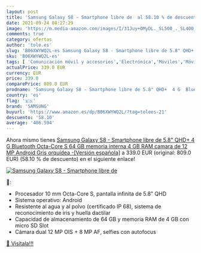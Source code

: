 ```yaml
---
layout: post
title: 'Samsung Galaxy S8 - Smartphone libre de  al 58.10 % de descuento'
date: 2021-09-24 08:27:29
image: 'https://m.media-amazon.com/images/I/31Juy+OMyDL._SL500_._SL400_.jpg'
comments: true
category: ofertas
author: 'tole.es'
slug: 'B06XWYWQ2L-es Samsung Galaxy S8 - Smartphone libre de 5.8" QHD+ 4 G...'
sku: 'B06XWYWQ2L-es'
tags: [ 'Comunicación móvil y accesorios','Electrónica','Móviles','Móviles y smartphones libres','bluetooth','galaxy','ram','samsung','smartphone', ]
actualPrice: 339.0 EUR
currency: EUR
price: 339.0
comparePrice: 809.0 EUR
prodname: 'Samsung Galaxy S8 - Smartphone libre de 5.8" QHD+  4 G  Bluetooth  Octa-Core S  64 GB memoria interna  4 GB RAM  camara de 12 MP  Android   Gris orquídea  -[Versión española]'
country: 'es'
flag: '🇪🇸'
brand: 'SAMSUNG'
buyurl: 'https://www.amazon.es/dp/B06XWYWQ2L/?tag=tolees-21'
descuento: '58.10'
average: '406.594'
---
```


Ahora mismo tienes [Samsung Galaxy S8 - Smartphone libre de 5.8" QHD+  4 G  Bluetooth  Octa-Core S  64 GB memoria interna  4 GB RAM  camara de 12 MP  Android   Gris orquídea  -[Versión española]](https://www.amazon.es/dp/B06XWYWQ2L/?tag=tolees-21) a 339.0 EUR (original: 809.0 EUR) (58.10 %  de descuento) en el siguiente enlace!

[![Samsung Galaxy S8 - Smartphone libre de ](https://m.media-amazon.com/images/I/31Juy+OMyDL._SL500_._SL400_.jpg)](https://www.amazon.es/dp/B06XWYWQ2L/?tag=tolees-21)

🔎:

- Procesador 10 mm Octa-Core S, pantalla infinita de 5.8" QHD
- Sistema operativo: Android
- Resistente al agua y al polvo (certificado IP 68), sistema de reconocimiento de iris y huella dactilar
- Capacidad de almacenamiento de 64 GB y memoria RAM de 4 GB con micro SD Slot
- Cámara dual 12 MP OIS + 8 MP AF, selfies con autofocus

[🛒 Visítala!!!](https://www.amazon.es/dp/B06XWYWQ2L/?tag=tolees-21)
